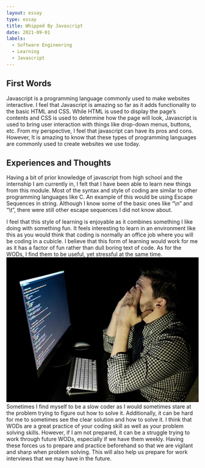 ```yaml
---
layout: essay
type: essay
title: Whipped By Javascript
date: 2021-09-01
labels:
  - Software Engineering
  - Learning
  - Javascript
---
```


## First Words

Javascript is a programming language commonly used to make websites interactive. I feel that Javascript is amazing so far as it adds functionality to the basic HTML and CSS. While HTML is used to display the page’s contents and CSS is used to determine how the page will look, Javascript is used to bring user interaction with things like drop-down menus, buttons, etc. From my perspective, I feel that javascript can have its pros and cons. However, It is amazing to know that these types of programming languages are commonly used to create websites we use today.

## Experiences and Thoughts

Having a bit of prior knowledge of javascript from high school and the internship I am currently in, I felt that I have been able to learn new things from this module. Most of the syntax and style of coding are similar to other programming languages like C. An example of this would be using Escape Sequences in string. Although I know some of the basic ones like “\n” and “\t”, there were still other escape sequences I did not know about. 

I feel that this style of learning is enjoyable as it combines something I like doing with something fun. It feels interesting to learn in an environment like this as you would think that coding is normally an office job where you will be coding in a cubicle. I believe that this form of learning would work for me as it has a factor of fun rather than dull boring text of code. As for the WODs, I find them to be useful, yet stressful at the same time. 
<img class="ui medium right floated image" src="../images/stressed.png"> Sometimes I find myself to be a slow coder as I would sometimes stare at the problem trying to figure out how to solve it. Additionally, it can be hard for me to sometimes see the clear solution and how to solve it. I think that WODs are a great practice of your coding skill as well as your problem solving skills. However, if I am not prepared, it can be a struggle trying to work through future WODs, especially if we have them weekly. Having these forces us to prepare and practice beforehand so that we are vigilant and sharp when problem solving. This will also help us prepare for work interviews that we may have in the future.
